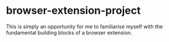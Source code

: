 # browser-extension-project
This is simply an opportunity for me to familiarise myself with the fundamental building blocks of a browser extension.
